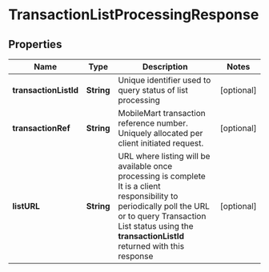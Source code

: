 
# TransactionListProcessingResponse

## Properties
Name | Type | Description | Notes
------------ | ------------- | ------------- | -------------
**transactionListId** | **String** | Unique identifier used to query status of list processing |  [optional]
**transactionRef** | **String** | MobileMart transaction reference number. Uniquely allocated per client initiated request. |  [optional]
**listURL** | **String** | URL where listing will be available once processing is complete   It is a client responsibility to periodically poll the URL or to query Transaction List status using the **transactionListId** returned with  this response  |  [optional]



